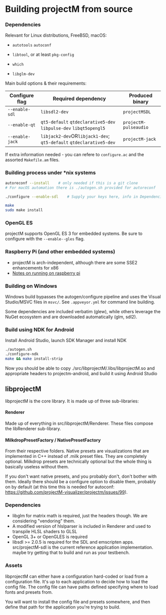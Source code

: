 # Building projectM from source

### Dependencies
Relevant for Linux distributions, FreeBSD, macOS:

* `autotools` `autoconf`
* `libtool`, or at least `pkg-config`
* `which`

* `libglm-dev`

Main build options & their requirements:

| Configure flag | Required dependency                                                | Produced binary       |
|-----------------|-------------------------------------------------------------------- |----------------------- |
| `--enable-sdl`  | `libsdl2-dev`                                                      | `projectMSDL`         |
| `--enable-qt`   | `qt5-default` `qtdeclarative5-dev` `libpulse-dev` `libqt5opengl5`  | `projectM-pulseaudio` |
| `--enable-jack` | `libjack2-dev`OR`libjack1-dev`; `qt5-default` `qtdeclarative5-dev` | `projectM-jack`       |


If extra information needed - you can refere to `configure.ac` and the assorted `Makefile.am` files.

### Building process under *nix systems
```sh
autoreconf --install    # only needed if this is a git clone
# For macOS automation there is ./autogen.sh provided for autoreconf

./configure --enable-sdl    # Supply your keys here, info in Dependencies

make
sudo make install
```

### OpenGL ES
projectM supports OpenGL ES 3 for embedded systems. Be sure to configure with the `--enable--gles` flag.

### Raspberry Pi (and other embedded systems)
* projectM is arch-independent, although there are some SSE2 enhancements for x86
* [Notes on running on raspberry pi](https://github.com/projectM-visualizer/projectm/issues/115)

### Building on Windows
Windows build bypasses the autogen/configure pipeline and uses the Visual Studio/MSVC files in `msvc/`. See `.appveyor.yml` for command line building.

Some dependencies are included verbatim (glew), while others leverage the NuGet ecosystem and are downloaded automatically (glm, sdl2).

### Build using NDK for Android
Install Android Studio, launch SDK Manager and install NDK

```sh
./autogen.sh
./configure-ndk
make && make install-strip
```

Now you should be able to copy ./src/libprojectM/.libs/libprojectM.so
and appropriate headers to projectm-android, and build it using Android Studio


## libprojectM

libprojectM is the core library. It is made up of three sub-libraries:

#### Renderer
Made up of everything in src/libprojectM/Renderer. These files compose the libRenderer sub-library.

#### MilkdropPresetFactory / NativePresetFactory
From their respective folders. Native presets are visualizations that are implemented in C++ instead of .milk preset files. They are completely optional. Milkdrop presets are technically optional but the whole thing is basically useless without them.

If you don't want native presets, and you probably don't, don't bother with them. Ideally there should be a configure option to disable them, probably on by default (at this time this is needed for autoconf: https://github.com/projectM-visualizer/projectm/issues/99).


### Dependencies
* libglm for matrix math is required, just the headers though. We are considering "vendoring" them.
* A modified version of hlslparser is included in Renderer and used to transpile HLSL shaders to GLSL
* OpenGL 3+ or OpenGLES is required
* libsdl >= 2.0.5 is required for the SDL and emscripten apps. src/projectM-sdl is the current reference application implementation. maybe try getting that to build and run as your testbench.


### Assets
libprojectM can either have a configuration hard-coded or load from a configuration file. It's up to each application to decide how to load the config file. The config file can have paths defined specifying where to load fonts and presets from.

You will want to install the config file and presets somewhere, and then define that path for the application you're trying to build.
